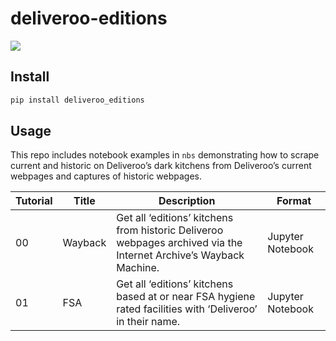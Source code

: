 # deliveroo-editions

<!-- WARNING: THIS FILE WAS AUTOGENERATED! DO NOT EDIT! -->

<img caption="Blackwall Editions site" src="./assets/blackwall.png">

## Install

``` sh
pip install deliveroo_editions
```

## Usage

This repo includes notebook examples in `nbs` demonstrating how to
scrape current and historic on Deliveroo’s dark kitchens from
Deliveroo’s current webpages and captures of historic webpages.

| Tutorial | Title   | Description                                                                                                       | Format           |
|----------|---------|-------------------------------------------------------------------------------------------------------------------|------------------|
| 00       | Wayback | Get all ‘editions’ kitchens from historic Deliveroo webpages archived via the Internet Archive’s Wayback Machine. | Jupyter Notebook |
| 01       | FSA     | Get all ‘editions’ kitchens based at or near FSA hygiene rated facilities with ‘Deliveroo’ in their name.         | Jupyter Notebook |
